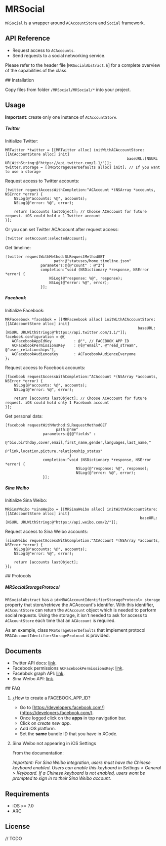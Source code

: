 # MRSocial

`MRSocial` is a wrapper around `ACAccountStore` and `Social` framework. 


## API Reference

- Request access to `ACAccounts`.
- Send requests to a social networking service.

Please refer to the header file [`MRSocialAbstract.h`] for a complete overview of the capabilities of the class.

## Installation

Copy files from folder `/MRSocial/MRSocial/*` into your project.

## Usage

**Important**: create only one instance of `ACAccountStore`.

##### Twitter

Initialize Twitter:

```objc
MRTwitter *twitter = [[MRTwitter alloc] initWithACAccountStore:[[ACAccountStore alloc] init]
                                                       baseURL:[NSURL URLWithString:@"https://api.twitter.com/1.1/"]];
twitter.storage = [[MRStorageUserDefaults alloc] init]; // If you want to use a storage
```

Request access to Twitter accounts:

```objc
[twitter requestAccessWithCompletion:^ACAccount *(NSArray *accounts, NSError *error) {
	NSLog(@"accounts: %@", accounts);
    NSLog(@"error: %@", error);
        
    return [accounts lastObject]; // Choose ACAccount for future request. iOS could hold > 1 Twitter account
}];
```

Or you can set Twitter ACAccount after request access:

```objc
[twitter setAccount:selectedAccount];
```

Get timeline:

```objc
[twitter requestWithMethod:SLRequestMethodGET
                      path:@"statuses/home_timeline.json"
                parameters:@{@"count" : @"2"}
                completion:^void (NSDictionary *response, NSError *error) {
                    NSLog(@"response: %@", response);
                    NSLog(@"error: %@", error);
                }];
```

##### Facebook

Initialize Facebook:

```objc
MRFaceebook *facebbok = [[MRFaceebook alloc] initWithACAccountStore:[[ACAccountStore alloc] init]
                                                            baseURL:[NSURL URLWithString:@"https://api.twitter.com/1.1/"]];
facebook.configuration = @{
   ACFacebookAppIdKey          : @"", // FACEBOOK_APP_ID
   ACFacebookPermissionsKey    : @[@"email", @"read_stream", @"user_relationships"],
   ACFacebookAudienceKey       : ACFacebookAudienceEveryone
};                                                                
```

Request access to Facebook accounts:

```objc
[facebook requestAccessWithCompletion:^ACAccount *(NSArray *accounts, NSError *error) {
    NSLog(@"accounts: %@", accounts);
    NSLog(@"error: %@", error);
        
    return [accounts lastObject]; // Choose ACAccount for future request. iOS could hold only 1 Facebook account
}];
```

Get personal data:

```objc
[facebook requestWithMethod:SLRequestMethodGET
                       path:@"me"
                 parameters:@{@"fields" :
                               @"bio,birthday,cover,email,first_name,gender,languages,last_name,"
                               @"link,location,picture,relationship_status"
                             }
                 completion:^void (NSDictionary *response, NSError *error) {
                     			NSLog(@"response: %@", response);
                     			NSLog(@"error: %@", error);
                 }];
```

##### Sina Weibo

Initialize Sina Weibo:

```objc
MRSinaWeibo *sinaWeibo = [[MRSinaWeibo alloc] initWithACAccountStore:[[ACAccountStore alloc] init]
                                                             baseURL:[NSURL URLWithString:@"https://api.weibo.com/2/"]];                                                               
```

Request access to Sina Weibo accounts:

```objc
[sinaWeibo requestAccessWithCompletion:^ACAccount *(NSArray *accounts, NSError *error) {
    NSLog(@"accounts: %@", accounts);
    NSLog(@"error: %@", error);
        
    return [accounts lastObject];
}];        
```

## Protocols

##### MRSocialStorageProtocol

`MRSocialAbstract` has a `id<MRACAccountIdentifierStorageProtocol> storage` property that store/retrieve the ACAccount's identifer.
With this identifier, `ACAcountStore` can return the `ACAccount` object which is needed to perform social requests. 
Using the storage, it isn't needed to ask for access to `ACAcountStore` each time that an `ACAccount` is required.

As an example, class `MRStorageUserDefaults` that implement protocol `MRACAccountIdentifierStorageProtocol` is provided.

## Documents

- Twitter API docs: [link](https://dev.twitter.com/docs/api/1.1).
- Facebook permissions `ACFacebookPermissionsKey`: [link](https://developers.facebook.com/docs/facebook-login/permissions/).
- Facebbok graph API: [link](https://developers.facebook.com/docs/graph-api/reference). 
- Sina Weibo API: [link](http://open.weibo.com/wiki/API).

## FAQ

1. ¿How to create a FACEBOOK_APP_ID?
	- Go to [https://developers.facebook.com/](https://developers.facebook.com/).
	- Once logged click on the **apps** in top navigation bar.
	- Click on *create new app*.
	- Add iOS platform.
	- Set the **same** bundle ID that you have in XCode.
	
2. Sina Weibo not appearing in iOS Settings

	From the documentation:
	
	*Important: For Sina Weibo integration, users must have the Chinese keyboard enabled. Users can enable this keyboard in Settings > General > Keyboard. If a 	Chinese keyboard is not enabled, users wont be prompted to sign in to their Sina Weibo account.*


## Requirements

- iOS >= 7.0
- ARC


## License

// TODO
